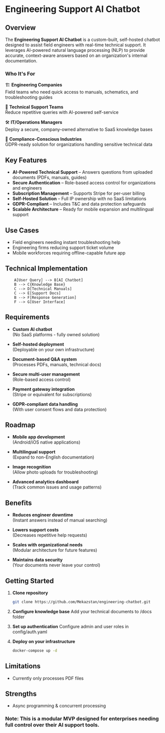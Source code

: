 # Engineering Support AI Chatbot  

## Overview  
The **Engineering Support AI Chatbot** is a custom-built, self-hosted chatbot designed to assist field engineers with real-time technical support. It leverages AI-powered natural language processing (NLP) to provide accurate, context-aware answers based on an organization's internal documentation.

### Who It's For  

🏗 **Engineering Companies**  
Field teams who need quick access to manuals, schematics, and troubleshooting guides  

🔧 **Technical Support Teams**  
Reduce repetitive queries with AI-powered self-service  

🛠 **IT/Operations Managers**  
Deploy a secure, company-owned alternative to SaaS knowledge bases  

🔐 **Compliance-Conscious Industries**  
GDPR-ready solution for organizations handling sensitive technical data

## Key Features  
- **AI-Powered Technical Support** – Answers questions from uploaded documents (PDFs, manuals, guides)  
- **Secure Authentication** – Role-based access control for organizations and engineers  
- **Subscription Management** – Supports Stripe for per-user billing  
- **Self-Hosted Solution** – Full IP ownership with no SaaS limitations  
- **GDPR-Compliant** – Includes T&C and data protection safeguards  
- **Scalable Architecture** – Ready for mobile expansion and multilingual support  

## Use Cases  
- Field engineers needing instant troubleshooting help  
- Engineering firms reducing support ticket volume  
- Mobile workforces requiring offline-capable future app  

## Technical Implementation  
```
    A[User Query] --> B[AI Chatbot]
    B --> C{Knowledge Base}
    C --> D[Technical Manuals]
    C --> E[Support Docs]
    B --> F[Response Generation]
    F --> G[User Interface]
```

## Requirements

- **Custom AI chatbot**  
  (No SaaS platforms - fully owned solution)
  
- **Self-hosted deployment**  
  (Deployable on your own infrastructure)

- **Document-based Q&A system**  
  (Processes PDFs, manuals, technical docs)

- **Secure multi-user management**  
  (Role-based access control)

- **Payment gateway integration**  
  (Stripe or equivalent for subscriptions)

- **GDPR-compliant data handling**  
  (With user consent flows and data protection)

## Roadmap

- **Mobile app development**  
  (Android/iOS native applications)
  
- **Multilingual support**  
  (Expand to non-English documentation)

- **Image recognition**  
  (Allow photo uploads for troubleshooting)

- **Advanced analytics dashboard**  
  (Track common issues and usage patterns)

## Benefits

- **Reduces engineer downtime**  
  (Instant answers instead of manual searching)
  
- **Lowers support costs**  
  (Decreases repetitive help requests)
  
- **Scales with organizational needs**  
  (Modular architecture for future features)
  
- **Maintains data security**  
  (Your documents never leave your control)

## Getting Started

1. **Clone repository**
   ```bash
   git clone https://github.com/Mekazstan/engineering-chatbot.git
   ```

2. **Configure knowledge base**
    Add your technical documents to /docs folder

3. **Set up authentication**
    Configure admin and user roles in config/auth.yaml

4. **Deploy on your infrastructure**
    ```bash
    docker-compose up -d
    ```

## Limitations 
- Currently only processes PDF files

## Strengths
- Async programming & concurrent processing

### Note: This is a modular MVP designed for enterprises needing full control over their AI support tools.